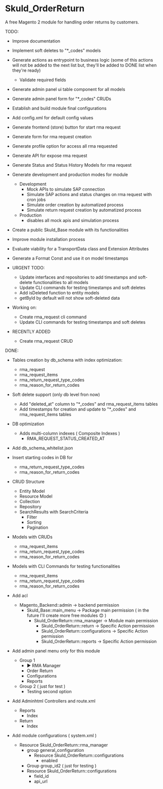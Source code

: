 # Skuld_OrderReturn

A free Magento 2 module for handling order returns by customers.

TODO:
- Improve documentation
- Implement soft deletes to "*_codes" models
- Generate actions as entrypoint to business logic (some of this actions will not be added to the next list but, they'll be added to DONE list when they're ready)
  - Validate required fields
- Generate admin panel ui table component for all models
- Generate admin panel form for "\*_codes" CRUDs
- Establish and build module final configurations
- Add config.xml for default config values
- Generate frontend (store) button for start rma request
- Generate form for rma request creation
- Generate profile option for access all rma requested 
- Generate API for expose rma request
- Generate Status and Status History Models for rma request
- Generate development and production modes for module
  - Development
    - Mock APIs to simulate SAP connection
    - Simulate SAP actions and status changes on rma request with cron jobs
    - Simulate order creation by automatized process
    - Simulate return request creation by automatized process
  - Production 
    - disables all mock apis and simulation process
- Create a public Skuld_Base module with its functionalities
- Improve module installation process
- Evaluate viability for a TransportData class and Extension Attributes
- Generate a Format Const and use it on model timestamps


- URGENT TODO:
  - Update interfaces and repositories to add timestamps and soft-delete functionalities to all models
  - Update CLI commands for testing timestamps and soft deletes
  - Add isDeleted function to entity models
  - getById by default will not show soft-deleted data


    
- Working on:
  - Create rma_request cli command
  - Update CLI commands for testing timestamps and soft deletes


- RECENTLY ADDED
  - Create rma_request CRUD


DONE:
- Tables creation by db_schema with index optimization:
  - rma_request
  - rma_request_items
  - rma_return_request_type_codes
  - rma_reason_for_return_codes


- Soft delete support (only db level fron now)
  - Add "deleted_at" column to "\*_codes" and rma_request_items tables
  - Add timestamps for creation and update to "\*_codes" and rma_request_items tables


- DB optimization
  - Adds multi-column indexes ( Composite Indexes )
    - RMA_REQUEST_STATUS_CREATED_AT


- Add db_schema_whitelist.json


- Insert starting codes in DB for 
  - rma_return_request_type_codes
  - rma_reason_for_return_codes


- CRUD Structure
  - Entity Model
  - Resource Model
  - Collection
  - Repository
  - SearchResults with SearchCriteria
    - Filter
    - Sorting
    - Pagination


- Models with CRUDs
  - rma_request_items
  - rma_return_request_type_codes
  - rma_reason_for_return_codes


- Models with CLI Commands for testing functionalities
    - rma_request_items
    - rma_return_request_type_codes
    - rma_reason_for_return_codes


- Add acl
  - Magento_Backend::admin -> backend permission
    - Skuld_Base::main_menu -> Package main permission ( in the future I'll create more free modules 😊 )
      - Skuld_OrderReturn::rma_manager -> Module main permission
        - Skuld_OrderReturn::return -> Specific Action permission
        - Skuld_OrderReturn::configurations -> Specific Action permission
        - Skuld_OrderReturn::reports -> Specific Action permission


- Add admin panel menu only for this module
  - Group 1
    - ▶ RMA Manager
    - Order Return
    - Configurations
    - Reports
  - Group 2 ( just for test )
    - Testing second option


- Add Adminhtml Controllers and route.xml
  - Reports
    - Index
  - Return
    - Index


- Add module configurations ( system.xml )
  - Resource Skuld_OrderReturn::rma_manager
    - group general_configuration
      - Resource Skuld_OrderReturn::configurations
        - enabled
    - Group group_id2 ( just for testing )
    - Resource Skuld_OrderReturn::configurations
      - field_id
      - api_url
